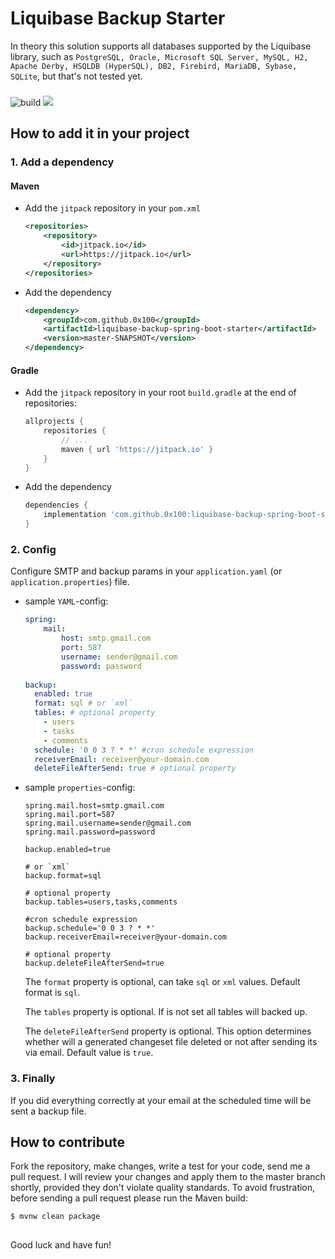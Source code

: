 # Liquibase Backup Starter

In theory this solution supports all databases supported by the Liquibase library, such as `PostgreSQL, Oracle, Microsoft SQL Server, MySQL, H2, Apache Derby, HSQLDB (HyperSQL), DB2, Firebird, MariaDB, Sybase, SQLite`, but that's not tested yet.

###
![build](https://github.com/0x100/liquibase-backup-spring-boot-starter/workflows/build/badge.svg?branch=master)
[![](https://jitpack.io/v/0x100/liquibase-backup-spring-boot-starter.svg)](https://jitpack.io/#0x100/liquibase-backup-spring-boot-starter)

##

## How to add it in your project

### 1. Add a dependency

#### Maven

- Add the `jitpack` repository in your `pom.xml`

    ```xml
    <repositories>
        <repository>
            <id>jitpack.io</id>
            <url>https://jitpack.io</url>
        </repository>
    </repositories>
    ```

- Add the dependency

    ```xml
    <dependency>
        <groupId>com.github.0x100</groupId>
        <artifactId>liquibase-backup-spring-boot-starter</artifactId>
        <version>master-SNAPSHOT</version>
    </dependency>
    ```

#### Gradle

- Add the `jitpack` repository in your root `build.gradle` at the end of repositories:
    ```groovy
    allprojects {
        repositories {
            // ...
            maven { url 'https://jitpack.io' }
        }
    }
    ```

- Add the dependency
    ```groovy
    dependencies {
        implementation 'com.github.0x100:liquibase-backup-spring-boot-starter:master-SNAPSHOT'
    }
    ```
### 2. Config

Configure SMTP and backup params in your `application.yaml` (or `application.properties`) file. 

- sample `YAML`-config:
    ```yaml
    spring:
        mail:
            host: smtp.gmail.com
            port: 587
            username: sender@gmail.com
            password: password
         
    backup:
      enabled: true
      format: sql # or `xml`
      tables: # optional property
        - users
        - tasks
        - comments
      schedule: '0 0 3 ? * *' #cron schedule expression
      receiverEmail: receiver@your-domain.com
      deleteFileAfterSend: true # optional property
    ```
- sample `properties`-config:
    ```properties
    spring.mail.host=smtp.gmail.com
    spring.mail.port=587
    spring.mail.username=sender@gmail.com
    spring.mail.password=password
         
    backup.enabled=true

    # or `xml`
    backup.format=sql

    # optional property
    backup.tables=users,tasks,comments

    #cron schedule expression
    backup.schedule='0 0 3 ? * *'
    backup.receiverEmail=receiver@your-domain.com

    # optional property
    backup.deleteFileAfterSend=true
    ```
        
    The `format` property is optional, can take `sql` or `xml` values.
    Default format is `sql`.
    
    The `tables` property is optional. If is not set all tables will backed up.
    
    The `deleteFileAfterSend` property is optional. This option determines whether will a generated changeset file deleted or not after sending its via email. 
    Default value is `true`.

### 3. Finally  

If you did everything correctly at your email at the scheduled time will be sent a backup file.

## How to contribute
Fork the repository, make changes, write a test for your code, send me a pull request. 
I will review your changes and apply them to the master branch shortly, provided they don't violate quality standards. 
To avoid frustration, before sending a pull request please run the Maven build:
```
$ mvnw clean package
```

##

Good luck and have fun!